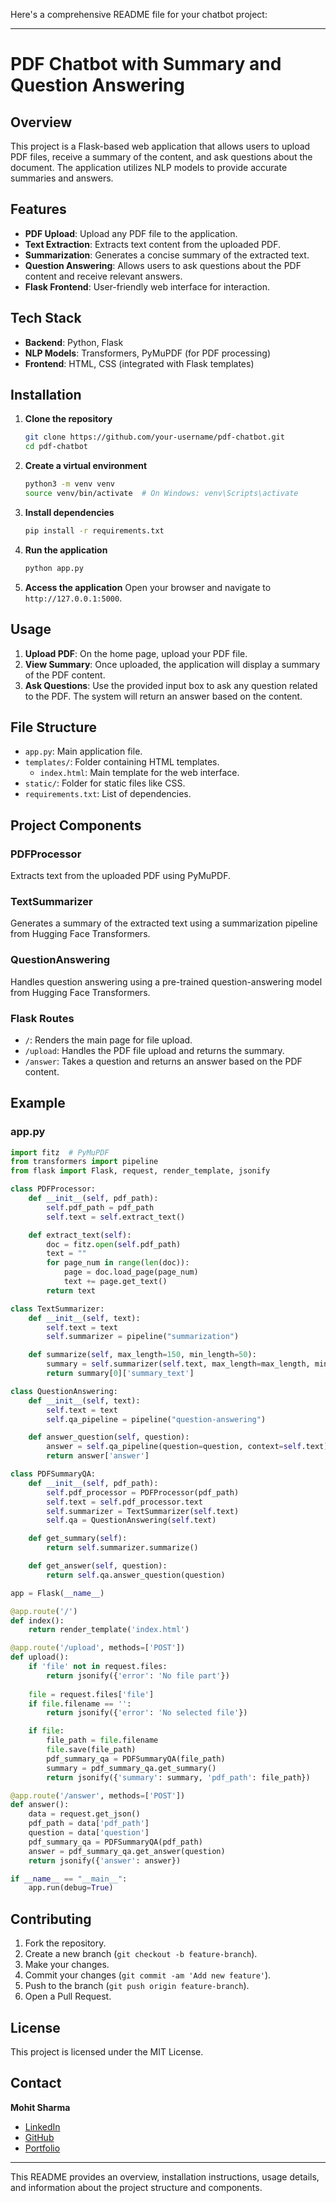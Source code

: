 Here's a comprehensive README file for your chatbot project:

---

# PDF Chatbot with Summary and Question Answering

## Overview
This project is a Flask-based web application that allows users to upload PDF files, receive a summary of the content, and ask questions about the document. The application utilizes NLP models to provide accurate summaries and answers.

## Features
- **PDF Upload**: Upload any PDF file to the application.
- **Text Extraction**: Extracts text content from the uploaded PDF.
- **Summarization**: Generates a concise summary of the extracted text.
- **Question Answering**: Allows users to ask questions about the PDF content and receive relevant answers.
- **Flask Frontend**: User-friendly web interface for interaction.

## Tech Stack
- **Backend**: Python, Flask
- **NLP Models**: Transformers, PyMuPDF (for PDF processing)
- **Frontend**: HTML, CSS (integrated with Flask templates)

## Installation
1. **Clone the repository**
   ```bash
   git clone https://github.com/your-username/pdf-chatbot.git
   cd pdf-chatbot
   ```

2. **Create a virtual environment**
   ```bash
   python3 -m venv venv
   source venv/bin/activate  # On Windows: venv\Scripts\activate
   ```

3. **Install dependencies**
   ```bash
   pip install -r requirements.txt
   ```

4. **Run the application**
   ```bash
   python app.py
   ```

5. **Access the application**
   Open your browser and navigate to `http://127.0.0.1:5000`.

## Usage
1. **Upload PDF**: On the home page, upload your PDF file.
2. **View Summary**: Once uploaded, the application will display a summary of the PDF content.
3. **Ask Questions**: Use the provided input box to ask any question related to the PDF. The system will return an answer based on the content.

## File Structure
- `app.py`: Main application file.
- `templates/`: Folder containing HTML templates.
  - `index.html`: Main template for the web interface.
- `static/`: Folder for static files like CSS.
- `requirements.txt`: List of dependencies.

## Project Components
### PDFProcessor
Extracts text from the uploaded PDF using PyMuPDF.

### TextSummarizer
Generates a summary of the extracted text using a summarization pipeline from Hugging Face Transformers.

### QuestionAnswering
Handles question answering using a pre-trained question-answering model from Hugging Face Transformers.

### Flask Routes
- `/`: Renders the main page for file upload.
- `/upload`: Handles the PDF file upload and returns the summary.
- `/answer`: Takes a question and returns an answer based on the PDF content.

## Example
### app.py
```python
import fitz  # PyMuPDF
from transformers import pipeline
from flask import Flask, request, render_template, jsonify

class PDFProcessor:
    def __init__(self, pdf_path):
        self.pdf_path = pdf_path
        self.text = self.extract_text()

    def extract_text(self):
        doc = fitz.open(self.pdf_path)
        text = ""
        for page_num in range(len(doc)):
            page = doc.load_page(page_num)
            text += page.get_text()
        return text

class TextSummarizer:
    def __init__(self, text):
        self.text = text
        self.summarizer = pipeline("summarization")

    def summarize(self, max_length=150, min_length=50):
        summary = self.summarizer(self.text, max_length=max_length, min_length=min_length, do_sample=False)
        return summary[0]['summary_text']

class QuestionAnswering:
    def __init__(self, text):
        self.text = text
        self.qa_pipeline = pipeline("question-answering")

    def answer_question(self, question):
        answer = self.qa_pipeline(question=question, context=self.text)
        return answer['answer']

class PDFSummaryQA:
    def __init__(self, pdf_path):
        self.pdf_processor = PDFProcessor(pdf_path)
        self.text = self.pdf_processor.text
        self.summarizer = TextSummarizer(self.text)
        self.qa = QuestionAnswering(self.text)

    def get_summary(self):
        return self.summarizer.summarize()

    def get_answer(self, question):
        return self.qa.answer_question(question)

app = Flask(__name__)

@app.route('/')
def index():
    return render_template('index.html')

@app.route('/upload', methods=['POST'])
def upload():
    if 'file' not in request.files:
        return jsonify({'error': 'No file part'})
    
    file = request.files['file']
    if file.filename == '':
        return jsonify({'error': 'No selected file'})

    if file:
        file_path = file.filename
        file.save(file_path)
        pdf_summary_qa = PDFSummaryQA(file_path)
        summary = pdf_summary_qa.get_summary()
        return jsonify({'summary': summary, 'pdf_path': file_path})

@app.route('/answer', methods=['POST'])
def answer():
    data = request.get_json()
    pdf_path = data['pdf_path']
    question = data['question']
    pdf_summary_qa = PDFSummaryQA(pdf_path)
    answer = pdf_summary_qa.get_answer(question)
    return jsonify({'answer': answer})

if __name__ == "__main__":
    app.run(debug=True)
```

## Contributing
1. Fork the repository.
2. Create a new branch (`git checkout -b feature-branch`).
3. Make your changes.
4. Commit your changes (`git commit -am 'Add new feature'`).
5. Push to the branch (`git push origin feature-branch`).
6. Open a Pull Request.

## License
This project is licensed under the MIT License.

## Contact
**Mohit Sharma**
- [LinkedIn](https://www.linkedin.com/in/mohitsharmams/)
- [GitHub](https://github.com/Mohitsholey04/)
- [Portfolio](https://mohitdev.tech/)

---

This README provides an overview, installation instructions, usage details, and information about the project structure and components.
